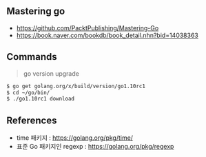 ## Mastering go  

- https://github.com/PacktPublishing/Mastering-Go
- https://book.naver.com/bookdb/book_detail.nhn?bid=14038363

## Commands

> go version upgrade  

```bash
$ go get golang.org/x/build/version/go1.10rc1
$ cd ~/go/bin/
$ ./go1.10rc1 download
```  







## References  

- time 패키지 : https://golang.org/pkg/time/
- 표준 Go 패키지인 regexp : https://golang.org/pkg/regexp
